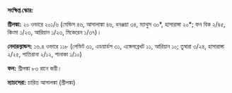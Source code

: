 **সংক্ষিপ্ত স্কোর:**

**শ্রীলঙ্কা:** ২০ ওভারে ২০১/৬ (মেন্ডিস ৪৬, আসালাঙ্কা ৪৬, ধনঞ্জয়া ৩৪, ম্যাথুস ৩০\*, হাসারাঙ্গা ২০\*; ফন বিক ২/৪৫, কিংমা ১/২৩, আরিয়ান ১/২৩, মিকেরেন ১/৩৭)।

**নেদারল্যান্ডস:** ১৬.৪ ওভারে ১১৮ (লেভিট ৩১, এডয়ার্ডস ৩১, এঙ্গেলব্রেখট ১১, আরিয়ান ১০; তুষারা ৩/২৪, হাসারাঙ্গা ২/২৫, পাতিরানা ২/১২, শানাকা ১/১০)

**ফল:** শ্রীলঙ্কা ৮৩ রানে জয়ী।

**ম্যাচসেরা:** চারিত আসালঙ্কা (শ্রীলঙ্কা)
